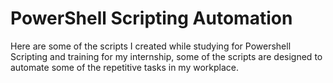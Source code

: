 # PowerShell Scripting Automation

Here are some of the scripts I created while studying for Powershell Scripting and training for my internship, some of the scripts are designed to automate some of the repetitive tasks in my workplace.
